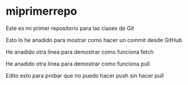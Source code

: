 # miprimerrepo
Este es mi primer repositorio para las clases de Git

Esto lo he anadido para mostrar como hacer un commit desde GitHub

He anadido otra linea para demostrar como funciona fetch

He anadido otra linea para demostrar como funciona pull

Edito esto para probar que no puedo hacer push sin hacer pull
